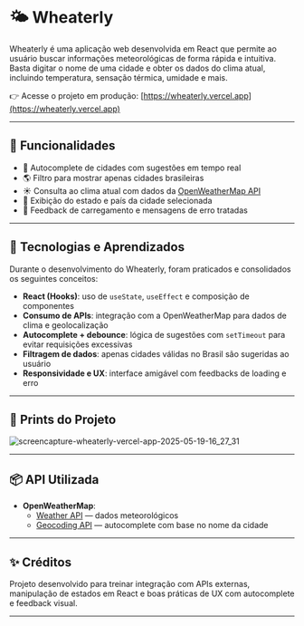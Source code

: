 # 🌤️ Wheaterly

Wheaterly é uma aplicação web desenvolvida em React que permite ao usuário buscar informações meteorológicas de forma rápida e intuitiva. Basta digitar o nome de uma cidade e obter os dados do clima atual, incluindo temperatura, sensação térmica, umidade e mais.

👉 Acesse o projeto em produção: [https://wheaterly.vercel.app](https://wheaterly.vercel.app)

---

## 🚀 Funcionalidades

- 🔎 Autocomplete de cidades com sugestões em tempo real
- 🌎 Filtro para mostrar apenas cidades brasileiras
- ☀️ Consulta ao clima atual com dados da [OpenWeatherMap API](https://openweathermap.org/)
- 📍 Exibição do estado e país da cidade selecionada
- 🔄 Feedback de carregamento e mensagens de erro tratadas

---

## 🧠 Tecnologias e Aprendizados

Durante o desenvolvimento do Wheaterly, foram praticados e consolidados os seguintes conceitos:

- **React (Hooks)**: uso de `useState`, `useEffect` e composição de componentes
- **Consumo de APIs**: integração com a OpenWeatherMap para dados de clima e geolocalização
- **Autocomplete + debounce**: lógica de sugestões com `setTimeout` para evitar requisições excessivas
- **Filtragem de dados**: apenas cidades válidas no Brasil são sugeridas ao usuário
- **Responsividade e UX**: interface amigável com feedbacks de loading e erro

---

## 📸 Prints do Projeto
![screencapture-wheaterly-vercel-app-2025-05-19-16_27_31](https://github.com/user-attachments/assets/a4ba9cf8-3f83-49cf-8087-3f846b00378c)


---

## 📦 API Utilizada

- **OpenWeatherMap**:
  - [Weather API](https://openweathermap.org/current) — dados meteorológicos
  - [Geocoding API](https://openweathermap.org/api/geocoding-api) — autocomplete com base no nome da cidade

---

## ✨ Créditos

Projeto desenvolvido para treinar integração com APIs externas, manipulação de estados em React e boas práticas de UX com autocomplete e feedback visual.

---

